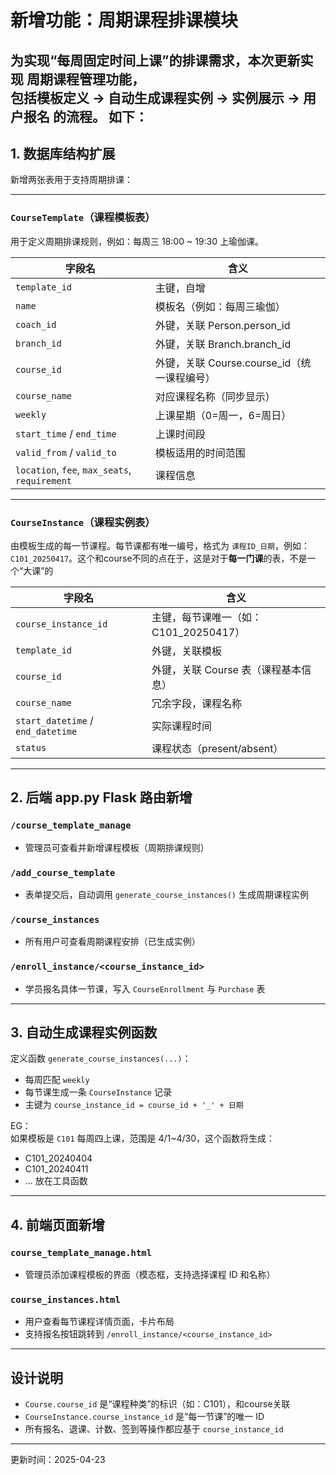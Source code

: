 #  新增功能：周期课程排课模块

为实现“每周固定时间上课”的排课需求，本次更新实现 **周期课程管理功能**，  
包括模板定义 → 自动生成课程实例 → 实例展示 → 用户报名 的流程。
如下：
---

##  1. 数据库结构扩展

新增两张表用于支持周期排课：

---

###  `CourseTemplate`（课程模板表）

用于定义周期排课规则，例如：每周三 18:00 ~ 19:30 上瑜伽课。

| 字段名         | 含义 |
|----------------|------|
| `template_id`  | 主键，自增 |
| `name`         | 模板名（例如：每周三瑜伽） |
| `coach_id`     | 外键，关联 Person.person_id |
| `branch_id`    | 外键，关联 Branch.branch_id |
| `course_id`    | 外键，关联 Course.course_id（统一课程编号）|
| `course_name`  | 对应课程名称（同步显示） |
| `weekly`       | 上课星期（0=周一，6=周日） |
| `start_time` / `end_time` | 上课时间段 |
| `valid_from` / `valid_to` | 模板适用的时间范围 |
| `location`, `fee`, `max_seats`, `requirement` | 课程信息 |

---

### `CourseInstance`（课程实例表）

由模板生成的每一节课程。每节课都有唯一编号，格式为 `课程ID_日期`，例如：`C101_20250417`。这个和course不同的点在于，这是对于**每一门课**的表，不是一个“大课”的

| 字段名              | 含义 |
|---------------------|------|
| `course_instance_id`| 主键，每节课唯一（如：C101_20250417） |
| `template_id`       | 外键，关联模板 |
| `course_id`         | 外键，关联 Course 表（课程基本信息） |
| `course_name`       | 冗余字段，课程名称 |
| `start_datetime` / `end_datetime` | 实际课程时间 |
| `status`            | 课程状态（present/absent） |

---

## 2. 后端 app.py Flask 路由新增

### `/course_template_manage`
- 管理员可查看并新增课程模板（周期排课规则）

### `/add_course_template`
- 表单提交后，自动调用 `generate_course_instances()` 生成周期课程实例

### `/course_instances`
- 所有用户可查看周期课程安排（已生成实例）

### `/enroll_instance/<course_instance_id>`
- 学员报名具体一节课，写入 `CourseEnrollment` 与 `Purchase` 表

---

## 3. 自动生成课程实例函数

定义函数 `generate_course_instances(...)`：

- 每周匹配 `weekly`
- 每节课生成一条 `CourseInstance` 记录
- 主键为 `course_instance_id = course_id + '_' + 日期`

EG：  
如果模板是 `C101` 每周四上课，范围是 4/1~4/30，这个函数将生成：

- C101_20240404
- C101_20240411
- ...
放在工具函数
---

## 4. 前端页面新增

### `course_template_manage.html`
- 管理员添加课程模板的界面（模态框，支持选择课程 ID 和名称）

### `course_instances.html`
- 用户查看每节课程详情页面，卡片布局
- 支持报名按钮跳转到 `/enroll_instance/<course_instance_id>`

---

## 设计说明

- `Course.course_id` 是“课程种类”的标识（如：C101），和course关联
- `CourseInstance.course_instance_id` 是“每一节课”的唯一 ID
- 所有报名、退课、计数、签到等操作都应基于 `course_instance_id`

---


更新时间：2025-04-23
